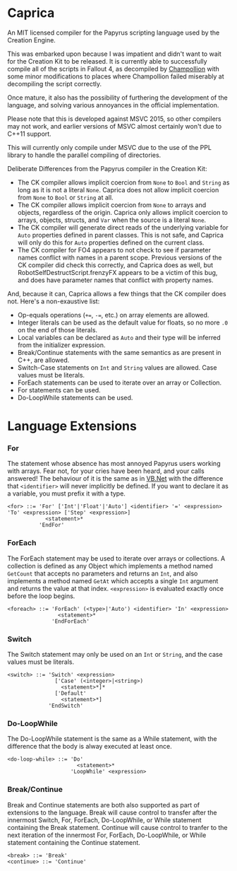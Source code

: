 # Caprica
An MIT licensed compiler for the Papyrus scripting language used by the Creation Engine.

This was embarked upon because I was impatient and didn't want to wait for the Creation Kit to be released. It is currently able to successfully compile all of the scripts in Fallout 4, as decompiled by [Champollion](https://github.com/Orvid/Champollion) with some minor modifications to places where Champollion failed miserably at decompiling the script correctly.

Once mature, it also has the possibility of furthering the development of the language, and solving various annoyances in the official implementation.

Please note that this is developed against MSVC 2015, so other compilers may not work, and earlier versions of MSVC almost certainly won't due to C++11 support.

This will currently only compile under MSVC due to the use of the PPL library to handle the parallel compiling of directories.

Deliberate Differences from the Papyrus compiler in the Creation Kit:
 - The CK compiler allows implicit coercion from `None` to `Bool` and `String` as long as it is not a literal `None`. Caprica does not allow implicit coercion from `None` to `Bool` or `String` at all.
 - The CK compiler allows implicit coercion from `None` to arrays and objects, regardless of the origin. Caprica only allows implicit coercion to arrays, objects, structs, and `Var` when the source is a literal `None`.
 - The CK compiler will generate direct reads of the underlying variable for `Auto` properties defined in parent classes. This is not safe, and Caprica will only do this for `Auto` properties defined on the current class.
 - The CK compiler for FO4 appears to not check to see if parameter names conflict with names in a parent scope. Previous versions of the CK compiler did check this correctly, and Caprica does as well, but RobotSelfDestructScript.frenzyFX appears to be a victim of this bug, and does have parameter names that conflict with property names.

And, because it can, Caprica allows a few things that the CK compiler does not. Here's a non-exaustive list:
 - Op-equals operations (`+=`, `-=`, etc.) on array elements are allowed.
 - Integer literals can be used as the default value for floats, so no more `.0` on the end of those literals.
 - Local variables can be declared as `Auto` and their type will be inferred from the initializer expression.
 - Break/Continue statements with the same semantics as are present in C++, are allowed.
 - Switch-Case statements on `Int` and `String` values are allowed. Case values must be literals.
 - ForEach statements can be used to iterate over an array or Collection.
 - For statements can be used.
 - Do-LoopWhile statements can be used.


# Language Extensions
### For
The statement whose absence has most annoyed Papyrus users working with arrays. Fear not, for your cries have been heard, and your calls answered! The behaviour of it is the same as in [VB.Net](https://msdn.microsoft.com/en-us/library/5z06z1kb.aspx) with the difference that `<identifier>` will never implicitly be defined. If you want to declare it as a variable, you must prefix it with a type.
```
<for> ::= 'For' ['Int'|'Float'|'Auto'] <identifier> '=' <expression> 'To' <expression> ['Step' <expression>]
            <statement>*
          'EndFor'
```
### ForEach
The ForEach statement may be used to iterate over arrays or collections. A collection is defined as any Object which implements a method named `GetCount` that accepts no parameters and returns an `Int`, and also implements a method named `GetAt` which accepts a single `Int` argument and returns the value at that index. `<expression>` is evaluated exactly once before the loop begins.
```
<foreach> ::= 'ForEach' (<type>|'Auto') <identifier> 'In' <expression>
                <statement>*
              'EndForEach'
```
### Switch
The Switch statement may only be used on an `Int` or `String`, and the case values must be literals.
```
<switch> ::= 'Switch' <expression>
               ['Case' (<integer>|<string>)
                 <statement>*]*
               ['Default'
                 <statement>*]
             'EndSwitch'
```
### Do-LoopWhile
The Do-LoopWhile statement is the same as a While statement, with the difference that the body is alway executed at least once.
```
<do-loop-while> ::= 'Do'
                      <statement>*
                    'LoopWhile' <expression>
```
### Break/Continue
Break and Continue statements are both also supported as part of extensions to the language. Break will cause control to transfer after the innermost Switch, For, ForEach, Do-LoopWhile, or While statement containing the Break statement. Continue will cause control to tranfer to the next iteration of the innermost For, ForEach, Do-LoopWhile, or While statement containing the Continue statement.
```
<break> ::= 'Break'
<continue> ::= 'Continue'
```
